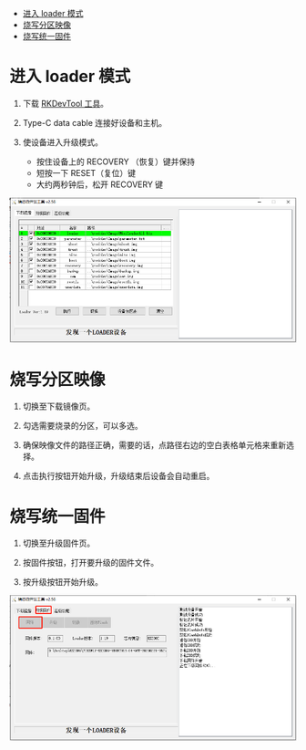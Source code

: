 <!-- TOC -->

- [进入 loader 模式](#进入-loader-模式)
- [烧写分区映像](#烧写分区映像)
- [烧写统一固件](#烧写统一固件)

<!-- /TOC -->

# 进入 loader 模式

1.  下载 [RKDevTool 工具](http://www.t-firefly.com/doc/download/page/id/3.html#other_374)。
 
2.  Type-C data cable 连接好设备和主机。

3.  使设备进入升级模式。
    - 按住设备上的 RECOVERY （恢复）键并保持
    - 短按一下 RESET（复位）键
    - 大约两秒钟后，松开 RECOVERY 键

![image-20201102193111404](images/image-20201102193111404.png)

# 烧写分区映像

1.  切换至下载镜像页。

2.  勾选需要烧录的分区，可以多选。

3.  确保映像文件的路径正确，需要的话，点路径右边的空白表格单元格来重新选择。

4.  点击执行按钮开始升级，升级结束后设备会自动重启。
   

# 烧写统一固件

1.  切换至升级固件页。
   
2.  按固件按钮，打开要升级的固件文件。

3.  按升级按钮开始升级。
   
![image-20201102193226194](images/image-20201102193226194.png)



